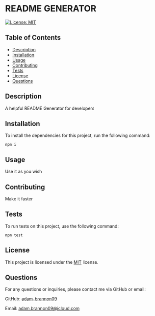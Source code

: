 # README GENERATOR

  [![License: MIT](https://img.shields.io/badge/License-MIT-yellow.svg)](https://opensource.org/licenses/MIT)

  ## Table of Contents
  
  - [Description](#description)
  - [Installation](#installation)
  - [Usage](#usage)
  - [Contributing](#contributing)
  - [Tests](#tests)
  - [License](#license)
  - [Questions](#questions)
  
  ## Description
  
  A helpful README Generator for developers
  
  ## Installation
  
  To install the dependencies for this project, run the following command:
  
  ```
  npm i
  ```
  
  ## Usage
  
  Use it as you wish
  
  ## Contributing
  
  Make it faster
  
  ## Tests
  
  To run tests on this project, use the following command:
  
  ```
  npm test
  ```
  
  ## License

This project is licensed under the [MIT](https://opensource.org/licenses/MIT) license.
  
  ## Questions
  
  For any questions or inquiries, please contact me via GitHub or email:
  
  GitHub: [adam-brannon09](https://github.com/adam-brannon09)
  
  Email: adam.brannon09@icloud.com
